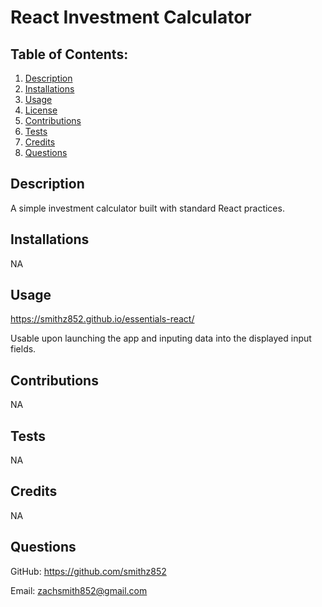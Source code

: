 # React Investment Calculator  
  
## Table of Contents:
  1. [Description](#description)
  2. [Installations](#installations)
  3. [Usage](#usage)
  4. [License](#license)
  5. [Contributions](#contributions)
  6. [Tests](#tests)
  7. [Credits](#credits)
  8. [Questions](#questions)

## Description

A simple investment calculator built with standard React practices.

## Installations

NA

## Usage

https://smithz852.github.io/essentials-react/

Usable upon launching the app and inputing data into the displayed input fields.
 
## Contributions

NA

## Tests

NA

## Credits

NA

## Questions

GitHub: https://github.com/smithz852
  
Email: zachsmith852@gmail.com

